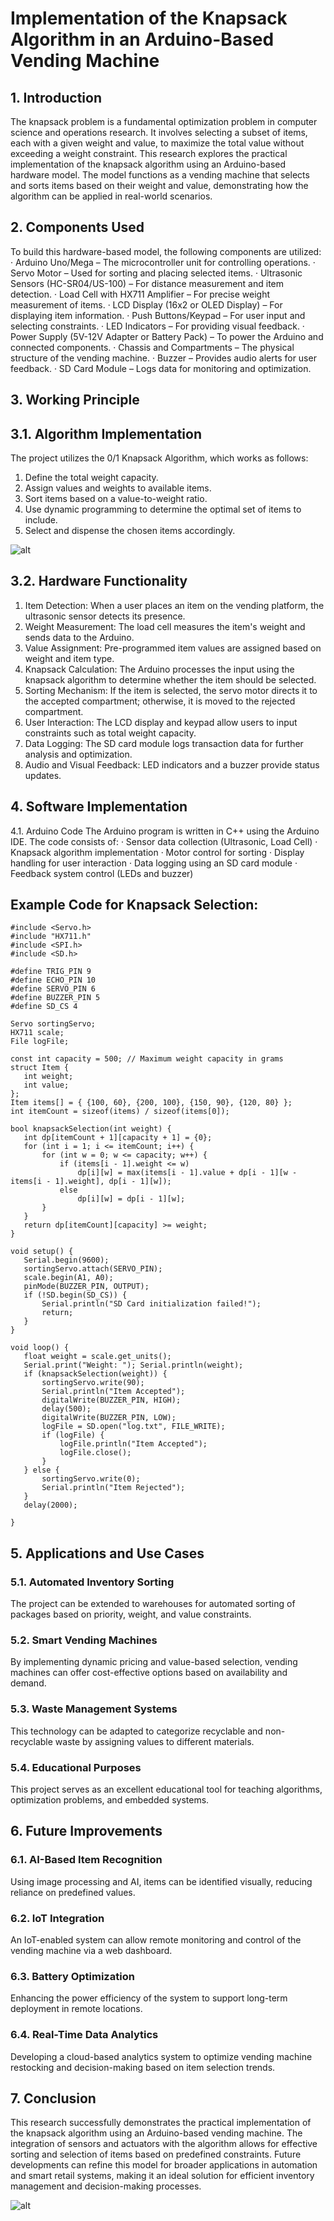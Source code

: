 # Implementation of the Knapsack Algorithm in an Arduino-Based Vending Machine



## 1. Introduction
The knapsack problem is a fundamental optimization problem in computer science and operations research. It involves selecting a subset of items, each with a given weight and value, to maximize the total value without exceeding a weight constraint. This research explores the practical implementation of the knapsack algorithm using an Arduino-based hardware model. The model functions as a vending machine that selects and sorts items based on their weight and value, demonstrating how the algorithm can be applied in real-world scenarios.


## 2. Components Used
To build this hardware-based model, the following components are utilized:
·	Arduino Uno/Mega – The microcontroller unit for controlling operations.
·	Servo Motor – Used for sorting and placing selected items.
·	Ultrasonic Sensors (HC-SR04/US-100) – For distance measurement and item detection.
·	Load Cell with HX711 Amplifier – For precise weight measurement of items.
·	LCD Display (16x2 or OLED Display) – For displaying item information.
·	Push Buttons/Keypad – For user input and selecting constraints.
·	LED Indicators – For providing visual feedback.
·	Power Supply (5V-12V Adapter or Battery Pack) – To power the Arduino and connected components.
·	Chassis and Compartments – The physical structure of the vending machine.
·	Buzzer – Provides audio alerts for user feedback.
·	SD Card Module – Logs data for monitoring and optimization.


## 3. Working Principle

## 3.1. Algorithm Implementation

The project utilizes the 0/1 Knapsack Algorithm, which works as follows:
1.	Define the total weight capacity.
2.	Assign values and weights to available items.
3.	Sort items based on a value-to-weight ratio.
4.	Use dynamic programming to determine the optimal set of items to include.
5.	Select and dispense the chosen items accordingly.


![alt](https://github.com/belepod/Arduino-Knapsack-Model/blob/master/circuit%20diagram.png)



## 3.2. Hardware Functionality

1.	Item Detection: When a user places an item on the vending platform, the ultrasonic sensor detects its presence.
2.	Weight Measurement: The load cell measures the item's weight and sends data to the Arduino.
3.	Value Assignment: Pre-programmed item values are assigned based on weight and item type.
4.	Knapsack Calculation: The Arduino processes the input using the knapsack algorithm to determine whether the item should be selected.
5.	Sorting Mechanism: If the item is selected, the servo motor directs it to the accepted compartment; otherwise, it is moved to the rejected compartment.
6.	User Interaction: The LCD display and keypad allow users to input constraints such as total weight capacity.
7.	Data Logging: The SD card module logs transaction data for further analysis and optimization.
8.	Audio and Visual Feedback: LED indicators and a buzzer provide status updates.


## 4. Software Implementation

4.1. Arduino Code
The Arduino program is written in C++ using the Arduino IDE. The code consists of:
·	Sensor data collection (Ultrasonic, Load Cell)
·	Knapsack algorithm implementation
·	Motor control for sorting
·	Display handling for user interaction
·	Data logging using an SD card module
·	Feedback system control (LEDs and buzzer)


## Example Code for Knapsack Selection:
 ```
#include <Servo.h>
#include "HX711.h"
#include <SPI.h>
#include <SD.h>

#define TRIG_PIN 9
#define ECHO_PIN 10
#define SERVO_PIN 6
#define BUZZER_PIN 5
#define SD_CS 4

Servo sortingServo;
HX711 scale;
File logFile;

const int capacity = 500; // Maximum weight capacity in grams
struct Item {
    int weight;
    int value;
};
Item items[] = { {100, 60}, {200, 100}, {150, 90}, {120, 80} };
int itemCount = sizeof(items) / sizeof(items[0]);

bool knapsackSelection(int weight) {
    int dp[itemCount + 1][capacity + 1] = {0};
    for (int i = 1; i <= itemCount; i++) {
        for (int w = 0; w <= capacity; w++) {
            if (items[i - 1].weight <= w)
                dp[i][w] = max(items[i - 1].value + dp[i - 1][w - items[i - 1].weight], dp[i - 1][w]);
            else
                dp[i][w] = dp[i - 1][w];
        }
    }
    return dp[itemCount][capacity] >= weight;
}

void setup() {
    Serial.begin(9600);
    sortingServo.attach(SERVO_PIN);
    scale.begin(A1, A0);
    pinMode(BUZZER_PIN, OUTPUT);
    if (!SD.begin(SD_CS)) {
        Serial.println("SD Card initialization failed!");
        return;
    }
}

void loop() {
    float weight = scale.get_units();
    Serial.print("Weight: "); Serial.println(weight);
    if (knapsackSelection(weight)) {
        sortingServo.write(90);
        Serial.println("Item Accepted");
        digitalWrite(BUZZER_PIN, HIGH);
        delay(500);
        digitalWrite(BUZZER_PIN, LOW);
        logFile = SD.open("log.txt", FILE_WRITE);
        if (logFile) {
            logFile.println("Item Accepted");
            logFile.close();
        }
    } else {
        sortingServo.write(0);
        Serial.println("Item Rejected");
    }
    delay(2000);

}
```

## 5. Applications and Use Cases

### 5.1. Automated Inventory Sorting
The project can be extended to warehouses for automated sorting of packages based on priority, weight, and value constraints.

### 5.2. Smart Vending Machines
By implementing dynamic pricing and value-based selection, vending machines can offer cost-effective options based on availability and demand.

### 5.3. Waste Management Systems
This technology can be adapted to categorize recyclable and non-recyclable waste by assigning values to different materials.

### 5.4. Educational Purposes
This project serves as an excellent educational tool for teaching algorithms, optimization problems, and embedded systems.


## 6. Future Improvements

### 6.1. AI-Based Item Recognition
Using image processing and AI, items can be identified visually, reducing reliance on predefined values.


### 6.2. IoT Integration
An IoT-enabled system can allow remote monitoring and control of the vending machine via a web dashboard.

### 6.3. Battery Optimization
Enhancing the power efficiency of the system to support long-term deployment in remote locations.

### 6.4. Real-Time Data Analytics
Developing a cloud-based analytics system to optimize vending machine restocking and decision-making based on item selection trends.


## 7. Conclusion
This research successfully demonstrates the practical implementation of the knapsack algorithm using an Arduino-based vending machine. The integration of sensors and actuators with the algorithm allows for effective sorting and selection of items based on predefined constraints. Future developments can refine this model for broader applications in automation and smart retail systems, making it an ideal solution for efficient inventory management and decision-making processes.

![alt](https://github.com/belepod/Arduino-Knapsack-Model/blob/master/model_photo1.jpeg)

